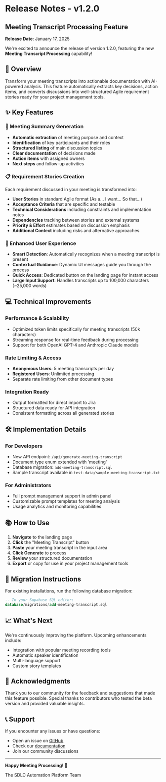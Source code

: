 # Release Notes - v1.2.0
## Meeting Transcript Processing Feature

**Release Date**: January 17, 2025

We're excited to announce the release of version 1.2.0, featuring the new **Meeting Transcript Processing** capability!

## 🎯 Overview

Transform your meeting transcripts into actionable documentation with AI-powered analysis. This feature automatically extracts key decisions, action items, and converts discussions into well-structured Agile requirement stories ready for your project management tools.

## ✨ Key Features

### 📝 Meeting Summary Generation
- **Automatic extraction** of meeting purpose and context
- **Identification** of key participants and their roles
- **Structured listing** of main discussion topics
- **Clear documentation** of decisions made
- **Action items** with assigned owners
- **Next steps** and follow-up activities

### 📋 Requirement Stories Creation
Each requirement discussed in your meeting is transformed into:
- **User Stories** in standard Agile format (As a... I want... So that...)
- **Acceptance Criteria** that are specific and testable
- **Technical Considerations** including constraints and implementation notes
- **Dependencies** tracking between stories and external systems
- **Priority & Effort** estimates based on discussion emphasis
- **Additional Context** including risks and alternative approaches

### 🚀 Enhanced User Experience
- **Smart Detection**: Automatically recognizes when a meeting transcript is present
- **Contextual Guidance**: Dynamic UI messages guide you through the process
- **Quick Access**: Dedicated button on the landing page for instant access
- **Large Input Support**: Handles transcripts up to 100,000 characters (~25,000 words)

## 💻 Technical Improvements

### Performance & Scalability
- Optimized token limits specifically for meeting transcripts (50k characters)
- Streaming response for real-time feedback during processing
- Support for both OpenAI GPT-4 and Anthropic Claude models

### Rate Limiting & Access
- **Anonymous Users**: 5 meeting transcripts per day
- **Registered Users**: Unlimited processing
- Separate rate limiting from other document types

### Integration Ready
- Output formatted for direct import to Jira
- Structured data ready for API integration
- Consistent formatting across all generated stories

## 🛠️ Implementation Details

### For Developers
- New API endpoint: `/api/generate-meeting-transcript`
- Document type enum extended with 'meeting'
- Database migration: `add-meeting-transcript.sql`
- Sample transcript available in `test-data/sample-meeting-transcript.txt`

### For Administrators
- Full prompt management support in admin panel
- Customizable prompt templates for meeting analysis
- Usage analytics and monitoring capabilities

## 📚 How to Use

1. **Navigate** to the landing page
2. **Click** the "Meeting Transcript" button
3. **Paste** your meeting transcript in the input area
4. **Click Generate** to process
5. **Review** your structured documentation
6. **Export** or copy for use in your project management tools

## 🔄 Migration Instructions

For existing installations, run the following database migration:

```sql
-- In your Supabase SQL editor:
database/migrations/add-meeting-transcript.sql
```

## 📈 What's Next

We're continuously improving the platform. Upcoming enhancements include:
- Integration with popular meeting recording tools
- Automatic speaker identification
- Multi-language support
- Custom story templates

## 🙏 Acknowledgments

Thank you to our community for the feedback and suggestions that made this feature possible. Special thanks to contributors who tested the beta version and provided valuable insights.

## 📞 Support

If you encounter any issues or have questions:
- Open an issue on [GitHub](https://github.com/your-org/sdlc-automation-platform)
- Check our [documentation](./README.md#meeting-transcript-processing)
- Join our community discussions

---

**Happy Meeting Processing!** 🎉

The SDLC Automation Platform Team